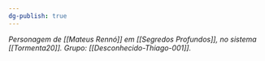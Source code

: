 ```yaml
---
dg-publish: true
---
```

*Personagem de [[Mateus Rennó]] em [[Segredos Profundos]], no sistema [[Tormenta20]].*
*Grupo: [[Desconhecido-Thiago-001]].*